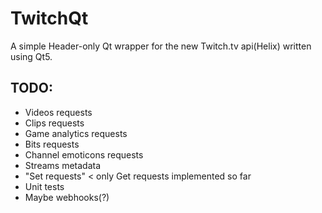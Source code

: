 # TwitchQt

A simple Header-only Qt wrapper for the new Twitch.tv api(Helix) written using Qt5.

## TODO:
* Videos requests
* Clips requests
* Game analytics requests
* Bits requests
* Channel emoticons requests
* Streams metadata
* "Set requests" < only Get requests implemented so far
* Unit tests
* Maybe webhooks(?)
